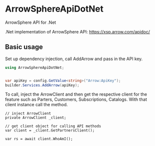# ArrowSphereApiDotNet
ArrowSphere API for .Net

.Net implementation of ArrowSphere API: https://xsp.arrow.com/apidoc/


## Basic usage

Set up dependency injection, call AddArrow and pass in the API key.

```c#
using ArrowSphereApiDotNet;


var apiKey = config.GetValue<string>("Arrow:ApiKey");
builder.Services.AddArrow(apiKey);

```

To call, inject the ArrowClient and then get the respective client for the feature such as Parters, Customers, Subscriptions, Catalogs.
With that client instance call the method.

```
// inject ArrowClient
private ArrowClient _client;

// get client object for calling API methods
var client = _client.GetPartnersClient();

var rs = await client.WhoAmI();

```
